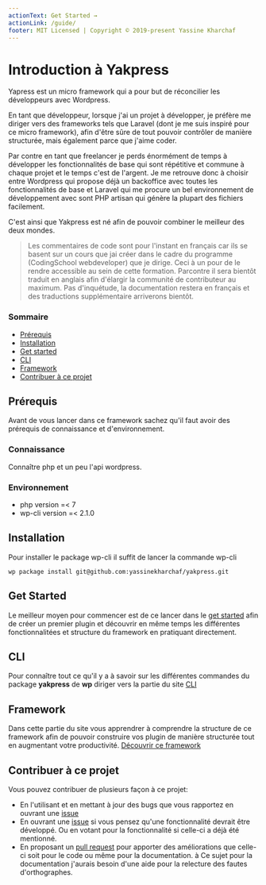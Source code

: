 ```yaml
---
actionText: Get Started →
actionLink: /guide/
footer: MIT Licensed | Copyright © 2019-present Yassine Kharchaf
---
```


# Introduction à Yakpress

Yapress est un micro framework qui a pour but de réconcilier les développeurs avec Wordpress.

En tant que développeur, lorsque j'ai un projet à développer, je préfère me diriger vers des frameworks tels que Laravel (dont je me suis inspiré pour ce micro framework), afin d'être sûre de tout pouvoir contrôler de manière structurée, mais également parce que j'aime coder.

Par contre en tant que freelancer je perds énormément de temps à développer les fonctionnalités de base qui sont répétitive et commune à chaque projet et le temps c'est de l'argent.
Je me retrouve donc à choisir entre Wordpress qui propose déjà un backoffice avec toutes les fonctionnalités de base et Laravel qui me procure un bel environnement de développement avec sont PHP artisan qui génère la plupart des fichiers facilement.

C'est ainsi que Yakpress est né afin de pouvoir combiner le meilleur des deux mondes.

> Les commentaires de code sont pour l'instant en français car ils se basent sur un cours que jai créer dans le cadre du programme (CodingSchool webdeveloper) que je dirige. Ceci à un pour de le rendre accessible au sein de cette formation. Parcontre il sera bientôt traduit en anglais afin d'élargir la communité de contributeur au maximum.
> Pas d'inquétude, la documentation restera en français et des traductions supplémentaire arriverons bientôt.

### Sommaire

- [Prérequis](#prerequis)
- [Installation](#installation)
- [Get started](#get-started)
- [CLI](#cli)
- [Framework](#framework)
- [Contribuer à ce projet](#contribuer-a-ce-projet)

## Prérequis

Avant de vous lancer dans ce framework sachez qu'il faut avoir des prérequis de connaissance et d'environnement.

### Connaissance

Connaître php et un peu l'api wordpress.

### Environnement

- php version =< 7
- wp-cli version =< 2.1.0

## Installation

Pour installer le package wp-cli il suffit de lancer la commande wp-cli

`wp package install git@github.com:yassinekharchaf/yakpress.git`

## Get Started

Le meilleur moyen pour commencer est de ce lancer dans le [get started](/guide/) afin de créer un premier plugin et découvrir en même temps les différentes fonctionnalitées et structure du framework en pratiquant directement.

## CLI

Pour connaître tout ce qu'il y a à savoir sur les différentes commandes du package **yakpress** de **wp** diriger vers la partie du site [CLI](/cli/)

## Framework

Dans cette partie du site vous apprendrer à comprendre la structure de ce framework afin de pouvoir construire vos plugin de manière structurée tout en augmentant votre productivité. [Découvrir ce framework](/framework/)

## Contribuer à ce projet

Vous pouvez contribuer de plusieurs façon à ce projet:

- En l'utilisant et en mettant à jour des bugs que vous rapportez en ouvrant une [issue](https://github.com/yassinekharchaf/yakpress/issues)
- En ouvrant une [issue](https://github.com/yassinekharchaf/yakpress/issues) si vous pensez qu'une fonctionnalité devrait être développé. Ou en votant pour la fonctionnalité si celle-ci a déjà été mentionné.
- En proposant un [pull request](https://github.com/yassinekharchaf/yakpress/pulls) pour apporter des améliorations que celle-ci soit pour le code ou même pour la documentation. à Ce sujet pour la documentation j'aurais besoin d'une aide pour la relecture des fautes d'orthographes.
